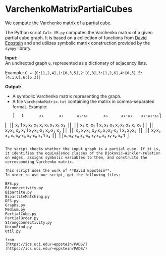 # VarchenkoMatrixPartialCubes

We compute the Varchenko matrix of a partial cube.

The Python script `Calc_VM.py` computes the Varchenko matrix of a given partial cube graph. It is based on a collection of functions from [David Eppstein](https://ics.uci.edu/~eppstein/) and and utilizes symbolic matrix construction provided by the `sympy` library.

**Input:**  
An undirected graph `G`, represented as a dictionary of adjacency lists.

Example: `G = {0:[1,2,4],1:[0,3,5],2:[0,3],3:[1,2,6],4:[0,5],5:[4,1,6],6:[5,3]}`

**Output:**

- A symbolic Varchenko matrix representing the graph.  
- A file `VarchenkoMatrix.txt` containing the matrix in comma-separated format.
  Example:
  ```
  ⎡   1       x₁       x₂      x₁⋅x₂       x₃      x₁⋅x₃    x₁⋅x₂⋅x₃⎤
⎢                                                                 ⎥
⎢   x₁       1     x₁⋅x₂       x₂      x₁⋅x₃       x₃      x₂⋅x₃  ⎥
⎢                                                                 ⎥
⎢   x₂     x₁⋅x₂     1         x₁      x₂⋅x₃    x₁⋅x₂⋅x₃   x₁⋅x₃  ⎥
⎢                                                                 ⎥
⎢ x₁⋅x₂     x₂       x₁        1      x₁⋅x₂⋅x₃   x₂⋅x₃       x₃   ⎥
⎢                                                                 ⎥
⎢   x₃     x₁⋅x₃   x₂⋅x₃    x₁⋅x₂⋅x₃     1         x₁      x₁⋅x₂  ⎥
⎢                                                                 ⎥
⎢ x₁⋅x₃     x₃    x₁⋅x₂⋅x₃   x₂⋅x₃       x₁        1         x₂   ⎥
⎢                                                                 ⎥
⎣x₁⋅x₂⋅x₃  x₂⋅x₃   x₁⋅x₃       x₃      x₁⋅x₂       x₂        1    ⎦
```

The script checks whether the input graph is a partial cube. If it is, it identifies the equivalence classes of the Djoković–Winkler-relation on edges, assigns symbolic variables to them, and constructs the corresponding Varchenko matrix.

This script uses the work of **David Eppstein**.  
In order to use our script, get the following files:

BFS.py
Biconnectivity.py
Bipartite.py
BipartiteMatching.py
DFS.py
Graphs.py
Medium.py
PartialCube.py
PartialOrder.py
StrongConnectivity.py
UnionFind.py
Util.py

from  
[https://ics.uci.edu/~eppstein/PADS/](https://ics.uci.edu/~eppstein/PADS/)
